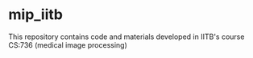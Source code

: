 # mip_iitb
This repository contains code and materials developed in IITB's course CS:736 (medical image processing)
